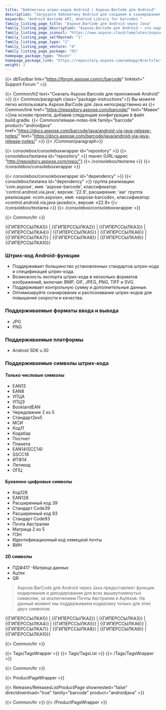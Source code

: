 ```yaml
---
title: "Библиотека штрих-кодов Android | Aspose.BarCode для Android"
description: "Загрузите библиотеку Android для создания и сканирования штрих-кодов, которая поддерживает 1D, 2D и почтовые штрих-коды. Android Barcode API позволяет разработчикам настраивать коды, указывая различные символы,"
keywords: "Android Barcode API, Android Library for barcodes "
family_listing_page_title: "Aspose.BarCode для Android через Java"
family_listing_page_description: "Aspose.BarCode для Android — это надежный компонент для генерации и распознавания штрих-кодов, написанный на Java. Он позволяет разработчикам быстро и легко добавлять функции генерации и распознавания штрих-кодов в свои Java-приложения."
family_listing_page_iconurl: "https://www.aspose.cloud/templates/aspose/App_Themes/V3/images/barcode/272x272/aspose_barcode-for-java-min.png"
family_listing_page_selfHosted: "1"
family_listing_page_type: "1"
family_listing_page_venture: "4"
family_listing_page_package: "65"
homepage_package_type: "Maven"
homepage_package_link: "https://repository.aspose.com/webapp/#/artifacts/browse/tree/General/repo/com/aspose/aspose-barcode"
weight: 3
---
```


{{< dbToolbar link="https://forum.aspose.com/c/barcode" linktext=" Support Forum " >}}

{{< Common/h2 text="Скачать Aspose.Barcode для приложений Android"  >}}
{{< Common/paragraph class="package-instructions">}}
Вы можете легко использовать Aspose.BarCode для Java непосредственно из
{{< Common/link href="https://repository.aspose.com/barcode/" text="Мавен"  >}}на основе проекта, добавив следующие конфигурации в файл build.gradle.
{{< Common/release-notes-link family="barcode" product="androidjava" href="https://docs.aspose.com/barcode/java/android-via-java-release-notes/" text="https://docs.aspose.com/barcode/java/android-via-java-release-notes/"  >}}
{{< /Common/paragraph>}}

{{< consolebox/consoleboxwrapper id="repository" >}}
{{< consolebox/textarea id="repository" >}}
maven {URL-адрес "http://repository.aspose.com/repo/"}
{{< /consolebox/textarea >}}
{{< /consolebox/consoleboxwrapper >}}

{{< consolebox/consoleboxwrapper id="dependency" >}}
{{< consolebox/textarea id="dependency" >}}
группа реализации: 'com.aspose', имя: 'aspose-barcode', классификатор: 'control.android.via.java', версия: '22.9', расширение: 'aar'
группа реализации: «com.aspose», имя: «aspose-barcode», классификатор: «control.android.via.java-javadoc», версия: «22.9»
{{< /consolebox/textarea >}}
{{< /consolebox/consoleboxwrapper >}}

{{< Common/hr >}}

{{ГИПЕРССЫЛКА1}} | {{ГИПЕРССЫЛКА2}} | {{ГИПЕРССЫЛКА3}} | {{ГИПЕРССЫЛКА4}} | {{ГИПЕРССЫЛКА5}} | {{ГИПЕРССЫЛКА6}} | {{ГИПЕРССЫЛКА7}} | {{ГИПЕРССЫЛКА8}} | {{ГИПЕРССЫЛКА9}} | {{ГИПЕРССЫЛКА10}}

### Штрих-код Android-функции

- Поддерживает большинство установленных стандартов штрих-кода и спецификаций штрих-кода.
- Возможность экспорта штрих-кода в несколько форматов изображений, включая: BMP, GIF, JPEG, PNG, TIFF и SVG.
- Поддерживает контрольную сумму и дополнительные данные.
- Оптимизируйте сканирование и распознавание штрих-кодов для повышения скорости и качества.

### Поддерживаемые форматы ввода и вывода

- JPG
- PNG

### Поддерживаемые платформы

- Android SDK v.30

### Поддерживаемые символы штрих-кода

#### Только числовые символы

- EAN13
- EAN8
- УПЦА
- УПЦЭ
- BooklandEAN
- Чередование 2 из 5
- Стандарт2из5
- МСИ
- Код11
- Кодабар
- Постнет
- Планета
- EAN14(SCC14)
- SSCC18
- ИТФ14
- Летикод
- ОПЦ

#### Буквенно-цифровые символы

- Код128
- EAN128
- Расширенный код 39
- Стандарт Code39
- Расширенный код 93
- Стандарт Code93
- Почта Австралии
- Матрица 2 из 5
- ПЗН
- Идентификационный код немецкой почты
- ВИН

#### 2D символы

- ПДФ417
-Матрица данных
- Ацтек
- QR

> Aspose.BarCode для Android через Java предоставляет функции кодирования и декодирования для всех вышеупомянутых символик, за исключением Почты Австралии и Ацтеков. На данный момент мы поддерживаем кодировку только для этих двух символов.

{{ГИПЕРССЫЛКА1}} | {{ГИПЕРССЫЛКА2}} | {{ГИПЕРССЫЛКА3}} | {{ГИПЕРССЫЛКА4}} | {{ГИПЕРССЫЛКА5}} | {{ГИПЕРССЫЛКА6}} | {{ГИПЕРССЫЛКА7}} | {{ГИПЕРССЫЛКА8}} | {{ГИПЕРССЫЛКА9}} | {{ГИПЕРССЫЛКА10}}

{{< Common/hr >}}

{{< Tags/TagsWrapper >}}
{{< Tags/TagsList >}}
{{< /Tags/TagsWrapper >}}

{{< Common/hr >}}

{{< ProductPageWrapper >}}

<!-- ReleasesListProductPage-->

{{< Releases/ReleasesListProductPage shownested="false"  directdownload="true" family="barcode" product="androidjava" >}}

<!-- /ReleasesListProductPage-->

{{< Common/hr >}}
{{< /ProductPageWrapper >}}

